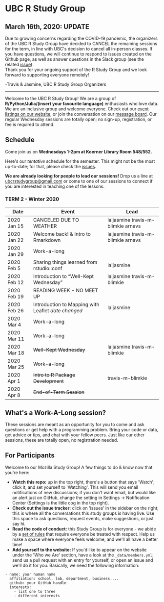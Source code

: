 UBC R Study Group
=======================


## March 16th, 2020: UPDATE
Due to growing concerns regarding the COVID-19 pandemic, the organizers of the
UBC R Study Group have decided to CANCEL the remaining sessions for the term, in
line with UBC's decision to cancel all in-person classes. If you have questions,
we will continue to respond to issues created on the Github page, as well as
answer questions in the Slack group (see the related
[issue](https://github.com/UBC-R-Study-group/studyGroup/issues/2#issuecomment-538673045)).  
Thank you for your ongoing support of the R Study Group and we look forward to supporting everyone remotely!  

-Travis & Jasmine, UBC R Study Group Organizers


***


Welcome to the UBC R Study Group! We are a group of **R/Python/Julia/(insert
your favourite language)** enthusiasts who love data. We are an inclusive group
and welcome everyone. Check out our [event listings on our
website](http://ubc-r-study-group.github.io/studyGroup/), or join the
conversation on our [message
board](https://github.com/ubc-r-study-group/studyGroup/issues). Our regular
Wednesday sessions are totally open; no sign-up, registration, or fee is
required to attend.

## Schedule
Come join us on **Wednesdays 1-2pm at Koerner Library Room 548/552.**

Here's our *tentative* schedule for the semester. This might not be the most
up-to-date; for that, please check the
[issues](https://github.com/UBC-R-Study-group/studyGroup/issues).

**We are already looking for people to lead our sessions!** Drop us a line at
ubcrstudygroup@gmail.com or come to one of our sessions to connect if you are
interested in teaching one of the lessons.

### TERM 2 - Winter 2020
| Date      | Event                                               | Lead      |
|-----------|-----------------------------------------------------|-----------|
|2020 Jan 15| CANCELED DUE TO WEATHER                             | laijasmine travis-m-blimkie arnavs|
|2020 Jan 22| Welcome back! & Intro to Rmarkdown                  | laijasmine travis-m-blimkie arnavs|
|2020 Jan 29| Work-a-long                                         |           |
|2020 Feb 5 | Sharing things learned from rstudio::conf           | laijasmine|
|2020 Feb 12| Introduction to “Well-Kept Wednesday”               | laijasmine travis-m-blimkie|
|2020 Feb 19| READING WEEK - NO MEET UP                           |           |
|2020 Feb 26| Introduction to Mapping with Leaflet *date changed* | laijasmine|
|2020 Mar 4 | Work-a-long                                         |           |
|2020 Mar 11| Work-a-long                                         |           |
|2020 Mar 18| ~~Well-Kept Wednesday~~                                 | laijasmine travis-m-blimkie       |
|2020 Mar 25| ~~Work-a-long~~                                         |           |
|2020 Apr 1 | ~~Intro to R Package Development~~                      | travis-m-blimkie |       |
|2020 Apr 8 | ~~End-of-Term Session~~                                 |           |


## What's a Work-A-Long session?
These sessions are meant as an opportunity for you to come and ask questions or
get help with a programming problem. Bring your code or data, get advice or
tips, and chat with your fellow peers. Just like our other sessions, these are
totally open, no registration needed.

## For Participants
Welcome to our Mozilla Study Group! A few things to do & know now that you're here:

 - **Watch this repo:** up in the top right, there's a button that says 'Watch';
 click it, and set yourself to 'Watching'. This will send you email
 notifications of new discussions; if you don't want email, but would like an
 alert just on GitHub, change the setting in Settings -> Notification Center
 (Settings is the little cog in the top right).
 - **Check out the issue tracker:** click on 'issues' in the sidebar on the
 right; this is where all the conversations this study groups is having live.
 Use this space to ask questions, request events, make suggestions, or just say
 hi.
 - **Read the code of conduct:** this Study Group is for everyone - we abide by
 a [set of rules](https://www.mozillascience.org/code-of-conduct/) that require
 everyone be treated with respect. Help us make a space where everyone feels
 welcome, and we'll all have a better time!
 - **Add yourself to the website:** If you'd like to appear on the website under
 the 'Who we Are' section, have a look at the `_data/members.yml`; send us a
 pull request with an entry for yourself, or open an issue and we'll do it for
 you. Basically, we need the following information:


```
- name: your human name
  affiliation: school, lab, department, business....
  github: your GitHub handle
  interests:
    - list one to three
    - different interests
```
